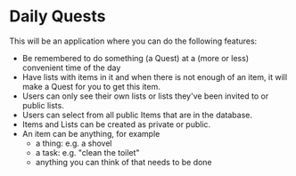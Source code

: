 # Daily Quests
This will be an application where you can do the following features:
- Be remembered to do something (a Quest) at a (more or less) convenient time of the day
- Have lists with items in it and when there is not enough of an item, it will make a Quest for you to get this item.
- Users can only see their own lists or lists they've been invited to or public lists.
- Users can select from all public Items that are in the database.
- Items and Lists can be created as private or public.
- An item can be anything, for example 
  - a thing: e.g. a shovel
  - a task: e.g. "clean the toilet"
  - anything you can think of that needs to be done
